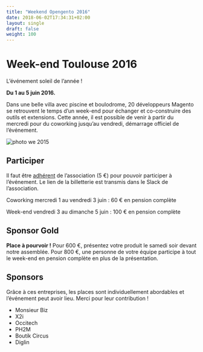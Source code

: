 ```yaml
---
title: "Weekend Opengento 2016"
date: 2018-06-02T17:34:31+02:00
layout: single
draft: false
weight: 100
---
```

# Week-end Toulouse 2016

L’événement soleil de l’année !

**Du 1 au 5 juin 2016.**

Dans une belle villa avec piscine et boulodrome, 20 développeurs Magento se retrouvent le temps d’un week-end pour échanger et co-construire des outils et extensions.
Cette année, il est possible de venir à partir du mercredi pour du coworking jusqu’au vendredi, démarrage officiel de l’événement.

![photo we 2015](https://raw.githubusercontent.com/opengento/site-opengento/master/static/img/photos/weekend-2016.jpg)


## Participer

Il faut être [adhérent](https://www.opengento.fr/association-opengento/) de l’association (5 €) pour pouvoir participer à l’événement. Le lien de la billetterie est transmis dans le Slack de l’association.

Coworking mercredi 1 au vendredi 3 juin : 60 € en pension complète

Week-end vendredi 3 au dimanche 5 juin : 100 € en pension complète

 

## Sponsor Gold

**Place à pourvoir !**
Pour 600 €, présentez votre produit le samedi soir devant notre assemblée.
Pour 800 €, une personne de votre équipe participe à tout le week-end en pension complète en plus de la présentation.

## Sponsors

Grâce à ces entreprises, les places sont individuellement abordables et l’événement peut avoir lieu. Merci pour leur contribution !

- Monsieur Biz
- X2i 
- Occitech 
- PH2M 
- Boutik Circus
- Diglin